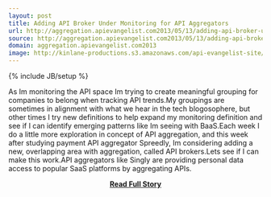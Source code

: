 ```yaml
---
layout: post
title: Adding API Broker Under Monitoring for API Aggregators
url: http://aggregation.apievangelist.com2013/05/13/adding-api-broker-under-monitoring-for-api-aggregators/
source: http://aggregation.apievangelist.com2013/05/13/adding-api-broker-under-monitoring-for-api-aggregators/
domain: aggregation.apievangelist.com2013
image: http://kinlane-productions.s3.amazonaws.com/api-evangelist-site/blog/payments-api-broker-spreedly.png
---
```

{% include JB/setup %}<p>As Im monitoring the API space Im trying to create meaningful grouping for companies to belong when tracking API trends.My groupings are sometimes in alignment with what we hear in the tech blogosophere, but other times I try new definitions to help expand my monitoring definition and see if I can identify emerging patterns like Im seeing with BaaS.Each week I do a little more exploration in concept of API aggregation, and this week after studying payment API aggregator Spreedly, Im considering adding a new, overlapping area with aggregation, called API brokers.Lets see if I can make this work.API aggregators like Singly are providing personal data access to popular SaaS platforms by aggregating APIs.</p>
<center><p><a href="http://aggregation.apievangelist.com2013/05/13/adding-api-broker-under-monitoring-for-api-aggregators/" style='padding:25px; font-sze:18px; font-weight: bold;'>Read Full Story</a></p></center>
